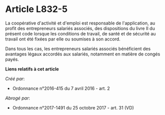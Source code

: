 # Article L832-5

La coopérative d'activité et d'emploi est responsable de l'application, au profit des entrepreneurs salariés associés, des
dispositions du livre II du présent code lorsque les conditions de travail, de santé et de sécurité au travail ont été fixées
par elle ou soumises à son accord. 

Dans tous les cas, les entrepreneurs salariés associés bénéficient des avantages légaux accordés aux salariés, notamment en
matière de congés payés.

**Liens relatifs à cet article**

_Créé par_:

  - Ordonnance n°2016-415 du 7 avril 2016 - art. 2

_Abrogé par_:

  - Ordonnance n°2017-1491 du 25 octobre 2017 - art. 31 (VD)
